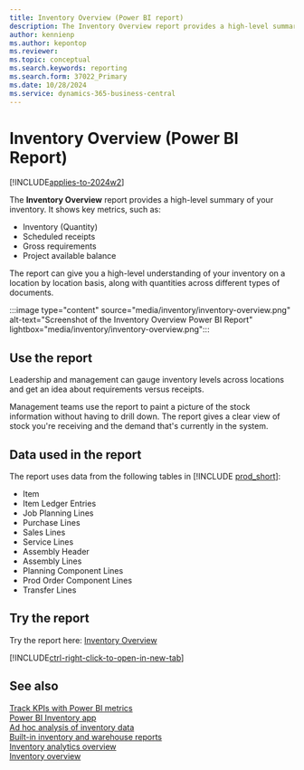 ```yaml
---
title: Inventory Overview (Power BI report)
description: The Inventory Overview report provides a high-level summary of your organizations inventory.
author: kennienp
ms.author: kepontop
ms.reviewer: 
ms.topic: conceptual
ms.search.keywords: reporting
ms.search.form: 37022_Primary
ms.date: 10/28/2024
ms.service: dynamics-365-business-central
---
```


# Inventory Overview (Power BI Report)

[!INCLUDE[applies-to-2024w2](includes/applies-to-2024w2.md)]

The **Inventory Overview** report provides a high-level summary of your inventory. It shows key metrics, such as:

- Inventory (Quantity)
- Scheduled receipts
- Gross requirements
- Project available balance

The report can give you a high-level understanding of your inventory on a location by location basis, along with quantities across different types of documents.

:::image type="content" source="media/inventory/inventory-overview.png" alt-text="Screenshot of the Inventory Overview Power BI Report" lightbox="media/inventory/inventory-overview.png":::

## Use the report

Leadership and management can gauge inventory levels across locations and get an idea about requirements versus receipts.

Management teams use the report to paint a picture of the stock information without having to drill down. The report gives a clear view of stock you're receiving and the demand that's currently in the system.

<!-- ## Key Performance Indicators (KPIs)

The *Inventory Overview* report includes the following KPIs:

- [**Inventory (Quantity)**](####)
- [**Scheduled Receipt**](####)
- [**Planned Order Receipt**](####)
- [**Gross Requirement**](####)
- [**Projected Available Balance**](####)
- [**Qty. on Sales Order**](####)
- [**Qty. on Purch. Return**](####)
- [**Qty. on Service Order**](####)
- [**Qty. on Projects**](####)
- [**Qty. on Prod. Order Comp Lines**](####)
- [**Trans Order Shipment**](####)
- [**Planning Issues**](####)
- [**Qty. on Asm. Component**](####)
- [**FP Order Receipt (Qty.)**](####)
- [**Rel. Order Receipt (Qty.)**](####)
- [**Qty. on Purch. Order**](####)
- [**Qty. in Transit**](####)
- [**Trans. Order Receipt (Qty.)**](####)
- [**Qty. on Assembly Order**](####)
- [**Qty. on Sales Return Order**](####)

Click on the link for a KPI to learn more about what it means, how it is calculated, and what data was used in the calculations. 

[!INCLUDE[powerbi-tip-track-kpis](includes/powerbi-tip-track-kpis.md)] -->

## Data used in the report

The report uses data from the following tables in [!INCLUDE [prod_short](includes/prod_short.md)]:

- Item
- Item Ledger Entries
- Job Planning Lines
- Purchase Lines
- Sales Lines
- Service Lines
- Assembly Header
- Assembly Lines
- Planning Component Lines
- Prod Order Component Lines
- Transfer Lines

## Try the report

Try the report here: [Inventory Overview](https://businesscentral.dynamics.com?page=37022)

[!INCLUDE[ctrl-right-click-to-open-in-new-tab](includes/ctrl-right-click-to-open-in-new-tab.md)]

## See also

[Track KPIs with Power BI metrics](track-kpis-with-power-bi-metrics.md)  
[Power BI Inventory app](inventory-powerbi-app.md)  
[Ad hoc analysis of inventory data](ad-hoc-analysis-inventory.md)  
[Built-in inventory and warehouse reports](inventory-WMS-reports.md)  
[Inventory analytics overview](inventory-analytics-overview.md)  
[Inventory overview](inventory-manage-inventory.md)
